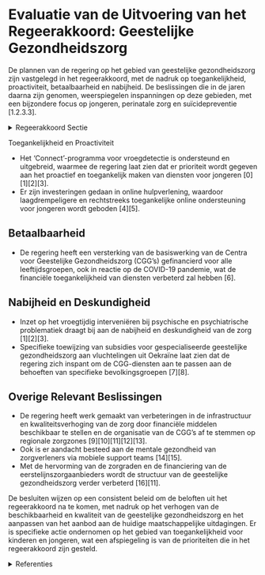 # Evaluatie van de Uitvoering van het Regeerakkoord: Geestelijke Gezondheidszorg

De plannen van de regering op het gebied van geestelijke gezondheidszorg zijn vastgelegd in het regeerakkoord, met de nadruk op toegankelijkheid, proactiviteit, betaalbaarheid en nabijheid. De beslissingen die in de jaren daarna zijn genomen, weerspiegelen inspanningen op deze gebieden, met een bijzondere focus op jongeren, perinatale zorg en suïcidepreventie [1.2.3.3].

<details>
        <summary>Regeerakkoord Sectie </summary>
        <p>1.2.3.3 Geestelijke gezondheid De versnippering in de geestelijke gezond-heidszorg is na de zesde staatshervorming zeker niet verminderd. De hervorming van de eerstelijnszorg maakt dat we ook binnen dit veld verder kunnen stroom-lijnen. Een kwalitatieve geestelijke gezond-heidszorg is toegankelijk, proactief, betaalbaar en nabij. Voor het psychisch welzijn van de bevolking verhogen we het aanbod in de geestelijke gezondheidszorg zodat we ook hier de wachtlijsten verder kunnen terugdringen en sneller tegemoet kunnen komen aan de zorgvraag, met prioriteit voor kinderen, jongeren en de perinatale geestelijke gezondheidszorg. Vlaanderen scoort slecht op vlak van suïcide. We starten onmiddellijk met de evaluatie van het huidige Actieplan Suïcidepreventie met het oog op het opstellen van een Derde Vlaams Actieplan Suïcidepreventie waarvoor we de internationale tendens ‘Zero Suicide’ als doelstelling nemen. We maken werk van een kwalitatief preventiebeleid binnen geestelijke gezond-heid met bijzondere aandacht voor kinderen, jongeren en ouderen. Daarbij onderzoeken we de mogelijkheid om een gericht preventiebeleid met outputmeting te voeren. Op basis van wetenschappelijk onderzoek ontwikkelen we een methodiek voor de introductie van stressbeheersing vanaf de kleuterklas. Preventie van GGZ- problemen is ook Health in All Policies. We gaan na hoe we maatregelen kunnen nemen om op verschillende levensdomeinen (werk, onderwijs, …) in te grijpen met het oog op het voorkomen van psychische problematiek. Voor zover nodig wordt dit afgestemd op een IMC. Ook m-health en onlinehulp bouwen we verder uit, zoals de tweedelijns-chatfunctie bij de centra voor geestelijke gezondheids-zorg (CGG’s). We zetten in op destigmatise-ring van geestelijke gezondheidsproblemen en op drempelverlaging om ondersteuning te zoeken. We rollen eerste hulp bij psychi-sche problemen verder uit waardoor meer mensen psychische problemen kunnen herkennen en weten hoe en waar ze voor die persoon hulp kunnen vinden. We onderzoeken nieuwe laagdrempelige en huiselijke opvangvormen voor kinderen en volwassenen met een dubbeldiagnose. We voeren het decreet over de organisatie en ondersteuning van het geestelijke gezondheidsaanbod uit en brengen over-tollige structuren/overlegorganen in kaart om verder te verminderen. Aangezien de federale overheid nog een belangrijk bevoegdheidspakket heeft op vlak van geestelijke gezondheidszorg, gaan we met hen in dialoog om het aanbod op elkaar af te stemmen, toegankelijk en betaalbaar te maken en de financiering volgens de bevoegdheden af te bakenen. De eerstelijnspsychologische functie, waarbij de huisarts het eerste aanspreek-punt is, is belangrijk voor Vlaanderen omdat mensen op die manier snel en laagdrempelig ondersteuning kunnen krijgen binnen de basiszorg. We dringen bij de federale over-heid aan op een uitbreiding van de terug-betaling van psychologische zorg naar minderjarigen en personen boven 65 jaar. Zo verlagen we de druk op de tweedelijnsvoor-zieningen zoals de CGG’s en wordt een beroep op het intensiever zorgaanbod zoveel als mogelijk vermeden en beschikbaar voor mensen die er echt nood aan hebben. We aligneren de werking van de CGG’s meer op de regionale zorgzones, waarbij we prioritair inzetten op jongeren en ouderen. We maken werk van een eerlijke verdeling van de middelen voor alle CGG-werkingsgebieden en alle burgers door het rechttrekken van historische tekorten via programmering. We maken werk van een betere monitoring van het aantal wachtenden binnen de CGG’s. Zo vermijden we een aanmeldingsstop bij deze centra. We rationaliseren de CGG’s en CAR’s tot één enkele soort organisatie. Om meer evidence based practices te ontwikkelen binnen de geestelijke gezond-heidszorg en tegelijk de cliënt/patiënt centraal te stellen, is het van belang te weten welke gebruiker met welke zorg-noden en -vragen op welk moment welke zorg bij de verschillende sectoren en voorzieningen heeft gekregen. Een betrouwbare en intersectorale registratie in de geestelijke gezondheidszorg moet daaraan tegemoet komen. We zetten bijkomende middelen in om de verslavingsproblematiek aan te pakken (tabak, drugs, alcohol, gokverslaving, gaming, enz.). Het huidige drugsbeleid gebaseerd op 3 pijlers (preventie, repressie en hulpverle-ning) zetten we verder. We besteden de nodige aandacht aan nazorg en zetten hier vooral in op online methodieken. We werken een bijkomend aanbod forensi-sche zorg uit voor geïnterneerden zowel tijdens als na detentie. We hebben aandacht voor een vlotte doorstroming van categorale naar reguliere zorg volgens het principe ‘regulier waar kan, forensisch waar nodig’. Hiertoe werken we nauw samen met de minister bevoegd voor justitie en met het federale niveau en dit om tot een integraal beleid te kunnen komen. </p>
        </details> 

Toegankelijkheid en Proactiviteit
- Het ‘Connect’-programma voor vroegdetectie is ondersteund en uitgebreid, waarmee de regering laat zien dat er prioriteit wordt gegeven aan het proactief en toegankelijk maken van diensten voor jongeren \[0\]\[1\]\[2\]\[3\].
- Er zijn investeringen gedaan in online hulpverlening, waardoor laagdrempeligere en rechtstreeks toegankelijke online ondersteuning voor jongeren wordt geboden \[4\]\[5\].

## Betaalbaarheid
- De regering heeft een versterking van de basiswerking van de Centra voor Geestelijke Gezondheidszorg (CGG’s) gefinancierd voor alle leeftijdsgroepen, ook in reactie op de COVID-19 pandemie, wat de financiële toegankelijkheid van diensten verbeterd zal hebben \[6\].

## Nabijheid en Deskundigheid
- Inzet op het vroegtijdig interveniëren bij psychische en psychiatrische problematiek draagt bij aan de nabijheid en deskundigheid van de zorg \[1\]\[2\]\[3\].
- Specifieke toewijzing van subsidies voor gespecialiseerde geestelijke gezondheidszorg aan vluchtelingen uit Oekraïne laat zien dat de regering zich inspant om de CGG-diensten aan te passen aan de behoeften van specifieke bevolkingsgroepen \[7\]\[8\].

## Overige Relevant Beslissingen
- De regering heeft werk gemaakt van verbeteringen in de infrastructuur en kwaliteitsverhoging van de zorg door financiële middelen beschikbaar te stellen en de organisatie van de CGG’s af te stemmen op regionale zorgzones \[9\]\[10\]\[11\]\[12\]\[13\].
- Ook is er aandacht besteed aan de mentale gezondheid van zorgverleners via mobiele support teams \[14\]\[15\].
- Met de hervorming van de zorgraden en de financiering van de eerstelijnszorgaanbieders wordt de structuur van de geestelijke gezondheidszorg verder verbeterd \[16\]\[11\].

De besluiten wijzen op een consistent beleid om de beloften uit het regeerakkoord na te komen, met nadruk op het verhogen van de beschikbaarheid en kwaliteit van de geestelijke gezondheidszorg en het aanpassen van het aanbod aan de huidige maatschappelijke uitdagingen. Er is specifieke actie ondernomen op het gebied van toegankelijkheid voor kinderen en jongeren, wat een afspiegeling is van de prioriteiten die in het regeerakkoord zijn gesteld.

<details>
        <summary> Referenties</summary>
        **[\[0\]](https://beslissingenvlaamseregering.vlaanderen.be/?search=Uitvoering%20programma%20%27Vroegdetectie%20en%20-interventie%27%20in%20netwerken%20geestelijke%20gezondheid%20voor%20kinderen%20en%20jongeren%3A%20subsidieovereenkomsten%20en%20financiering%20bijkomend%20aanbod%20%20gespecialiseerde%20ambulante%20diagnostiek%20en%20behandeling%20in%20de%20Centra%20voor%20Geestelijke%20Gezondheidszorg&dateOption=select&startDate=2023-10-20T08%3A00%3A00Z&endDate=2023-10-20T08%3A00%3A00Z)** : **(2023-10-20)** Uitvoering programma 'Vroegdetectie en -interventie' in netwerken geestelijke gezondheid voor kinderen en jongeren: subsidieovereenkomsten en financiering bijkomend aanbod  gespecialiseerde ambulante diagnostiek en behandeling in de Centra voor Geestelijke Gezondheidszorg 

**[\[1\]](https://beslissingenvlaamseregering.vlaanderen.be/?search=Subsidie%20programma%20vroegdetectie%20en%20vroeginterventie&dateOption=select&startDate=2022-06-10T08%3A00%3A00Z&endDate=2022-06-10T08%3A00%3A00Z)** : **(2022-06-10)** Subsidie programma vroegdetectie en vroeginterventie 

**[\[2\]](https://beslissingenvlaamseregering.vlaanderen.be/?search=Subsidie%20programma%20%27Vroegdetectie%20en%20vroeginterventie%27%20in%20de%20netwerken%20geestelijke%20gezondheidszorg%20voor%20kinderen%20en%20jongeren&dateOption=select&startDate=2022-12-09T09%3A00%3A00Z&endDate=2022-12-09T09%3A00%3A00Z)** : **(2022-12-09)** Subsidie programma 'Vroegdetectie en vroeginterventie' in de netwerken geestelijke gezondheidszorg voor kinderen en jongeren 

**[\[3\]](https://beslissingenvlaamseregering.vlaanderen.be/?search=Subsidie%20vroegdetectie%20en%20-interventie%20in%20de%20netwerken%20geestelijke%20gezondheidszorg%20voor%20kinderen%20en%20jongeren&dateOption=select&startDate=2021-07-02T08%3A00%3A00Z&endDate=2021-07-02T08%3A00%3A00Z)** : **(2021-07-02)** Subsidie vroegdetectie en -interventie in de netwerken geestelijke gezondheidszorg voor kinderen en jongeren 

**[\[4\]](https://beslissingenvlaamseregering.vlaanderen.be/?search=Project%20online%20hulpverlening%20in%20de%20geestelijke%20gezondheidszorg&dateOption=select&startDate=2022-06-03T08%3A00%3A00Z&endDate=2022-06-03T08%3A00%3A00Z)** : **(2022-06-03)** Project online hulpverlening in de geestelijke gezondheidszorg 

**[\[5\]](https://beslissingenvlaamseregering.vlaanderen.be/?search=CGG%20Kempen%3A%20subsidie%20online%20hulpverlening%20in%20de%20geestelijke%20gezondheidszorg&dateOption=select&startDate=2021-07-02T08%3A00%3A00Z&endDate=2021-07-02T08%3A00%3A00Z)** : **(2021-07-02)** CGG Kempen: subsidie online hulpverlening in de geestelijke gezondheidszorg 

**[\[6\]](https://beslissingenvlaamseregering.vlaanderen.be/?search=Centra%20voor%20Geestelijke%20Gezondheidszorg%3A%20subsidie%20versterken%20basiswerking%20voor%20de%20leeftijdsdoelgroepen%20kinderen%20en%20jongeren%2C%20volwassenen%20en%20ouderen&dateOption=select&startDate=2020-12-18T09%3A00%3A00Z&endDate=2020-12-18T09%3A00%3A00Z)** : **(2020-12-18)** Centra voor Geestelijke Gezondheidszorg: subsidie versterken basiswerking voor de leeftijdsdoelgroepen kinderen en jongeren, volwassenen en ouderen 

**[\[7\]](https://beslissingenvlaamseregering.vlaanderen.be/?search=Aanbieden%20gespecialiseerde%20geestelijke%20gezondheidszorg%20aan%20vluchtelingen%20uit%20Oekra%C3%AFne%3A%20wijziging%20subsidiebesluit%20Centra%20voor%20Geestelijke%20Gezondheidszorg&dateOption=select&startDate=2023-03-17T09%3A00%3A00Z&endDate=2023-03-17T09%3A00%3A00Z)** : **(2023-03-17)** Aanbieden gespecialiseerde geestelijke gezondheidszorg aan vluchtelingen uit Oekraïne: wijziging subsidiebesluit Centra voor Geestelijke Gezondheidszorg 

**[\[8\]](https://beslissingenvlaamseregering.vlaanderen.be/?search=Centra%20voor%20Geestelijke%20Gezondheidszorg%3A%20subsidie%20voor%20het%20aanbieden%20van%20gespecialiseerde%20geestelijke%20gezondheidszorg%20aan%20vluchtelingen%20uit%20Oekra%C3%AFne&dateOption=select&startDate=2022-04-22T08%3A00%3A00Z&endDate=2022-04-22T08%3A00%3A00Z)** : **(2022-04-22)** Centra voor Geestelijke Gezondheidszorg: subsidie voor het aanbieden van gespecialiseerde geestelijke gezondheidszorg aan vluchtelingen uit Oekraïne 

**[\[9\]](https://beslissingenvlaamseregering.vlaanderen.be/?search=E%C3%A9n%20gemeenschappelijk%20overheidskader%20voor%20Centra%20voor%20ambulante%20revalidatie%20%28CAR%29%20en%20Centra%20voor%20geestelijke%20gezondheidszorg%20%28CGG%29%3A%20uitvoeringsbesluit&dateOption=select&startDate=2023-12-08T09%3A00%3A00Z&endDate=2023-12-08T09%3A00%3A00Z)** : **(2023-12-08)** Eén gemeenschappelijk overheidskader voor Centra voor ambulante revalidatie (CAR) en Centra voor geestelijke gezondheidszorg (CGG): uitvoeringsbesluit 

**[\[10\]](https://beslissingenvlaamseregering.vlaanderen.be/?search=Financiering%20functieclassificatie%20in%20centra%20voor%20geestelijke%20gezondheidszorg%3A%20wijzigingsbesluit&dateOption=select&startDate=2023-09-22T08%3A00%3A00Z&endDate=2023-09-22T08%3A00%3A00Z)** : **(2023-09-22)** Financiering functieclassificatie in centra voor geestelijke gezondheidszorg: wijzigingsbesluit 

**[\[11\]](https://beslissingenvlaamseregering.vlaanderen.be/?search=Organisatie%20eerstelijnszorg%20voor%20persoon%20met%20een%20zorg-%20en%20ondersteuningsnood&dateOption=select&startDate=2023-11-10T09%3A00%3A00Z&endDate=2023-11-10T09%3A00%3A00Z)** : **(2023-11-10)** Organisatie eerstelijnszorg voor persoon met een zorg- en ondersteuningsnood 

**[\[12\]](https://beslissingenvlaamseregering.vlaanderen.be/?search=Nieuw%20kader%20investeringssubsidi%C3%ABring%20revalidatieovereenkomsten&dateOption=select&startDate=2023-04-28T08%3A00%3A00Z&endDate=2023-04-28T08%3A00%3A00Z)** : **(2023-04-28)** Nieuw kader investeringssubsidiëring revalidatieovereenkomsten 

**[\[13\]](https://beslissingenvlaamseregering.vlaanderen.be/?search=Nieuw%20kader%20investeringssubsidi%C3%ABring%20psychosociale%20revalidatievoorzieningen%20voor%20volwassenen%2C%20kinderen%20en%20jongeren%20en%20verslavingszorgcentra&dateOption=select&startDate=2023-06-30T08%3A00%3A00Z&endDate=2023-06-30T08%3A00%3A00Z)** : **(2023-06-30)** Nieuw kader investeringssubsidiëring psychosociale revalidatievoorzieningen voor volwassenen, kinderen en jongeren en verslavingszorgcentra 

**[\[14\]](https://beslissingenvlaamseregering.vlaanderen.be/?search=Subsidies%20hulpprogramma%20geestelijke%20gezondheidszorg%20jeugdhulp%20en%20mobiele%20support&dateOption=select&startDate=2020-06-19T08%3A00%3A00Z&endDate=2020-06-19T08%3A00%3A00Z)** : **(2020-06-19)** Subsidies hulpprogramma geestelijke gezondheidszorg jeugdhulp en mobiele support 

**[\[15\]](https://beslissingenvlaamseregering.vlaanderen.be/?search=COVID-19%3A%20subsidie%20Centra%20Geestelijke%20Gezondheidszorg%20voor%20mobiele%20support%20teams%20aan%20medewerkers%20in%20zorg%20en%20welzijn&dateOption=select&startDate=2020-12-18T09%3A00%3A00Z&endDate=2020-12-18T09%3A00%3A00Z)** : **(2020-12-18)** COVID-19: subsidie Centra Geestelijke Gezondheidszorg voor mobiele support teams aan medewerkers in zorg en welzijn 

**[\[16\]](https://beslissingenvlaamseregering.vlaanderen.be/?search=Decreet%20over%20organisatie%20van%20eerstelijnszorg%20voor%20personen%20met%20een%20zorg-%20en%20ondersteuningsnood&dateOption=select&startDate=2023-05-12T08%3A00%3A00Z&endDate=2023-05-12T08%3A00%3A00Z)** : **(2023-05-12)** Decreet over organisatie van eerstelijnszorg voor personen met een zorg- en ondersteuningsnood 
        </details> 

